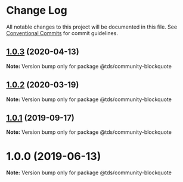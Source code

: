 # Change Log

All notable changes to this project will be documented in this file.
See [Conventional Commits](https://conventionalcommits.org) for commit guidelines.

## [1.0.3](https://github.com/telus/tds-community/compare/@tds/community-blockquote@1.0.2...@tds/community-blockquote@1.0.3) (2020-04-13)

**Note:** Version bump only for package @tds/community-blockquote





## [1.0.2](https://github.com/telus/tds-community/compare/@tds/community-blockquote@1.0.1...@tds/community-blockquote@1.0.2) (2020-03-19)

**Note:** Version bump only for package @tds/community-blockquote





## [1.0.1](https://github.com/telus/tds-community/compare/@tds/community-blockquote@1.0.0...@tds/community-blockquote@1.0.1) (2019-09-17)

**Note:** Version bump only for package @tds/community-blockquote





# 1.0.0 (2019-06-13)

**Note:** Version bump only for package @tds/community-blockquote
